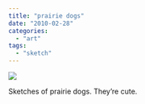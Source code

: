 ```yaml
---
title: "prairie dogs"
date: "2010-02-28"
categories: 
  - "art"
tags: 
  - "sketch"
---
```


[![](http://s3.media.squarespace.com/production/1431296/16917466/_PYw92neEA7o/TP-IdRMt57I/AAAAAAAAAMI/qippXoPE-xc/s640/prarie.jpg)](http://s3.media.squarespace.com/production/1431296/16917466/_PYw92neEA7o/TP-IdRMt57I/AAAAAAAAAMI/qippXoPE-xc/s1600/prarie.jpg)

  
  
Sketches of prairie dogs. They’re cute.
